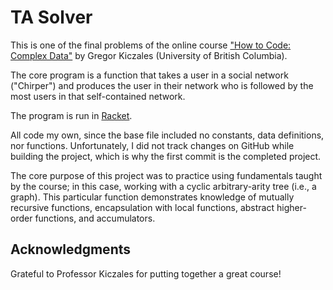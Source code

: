 # TA Solver

This is one of the final problems of the online course ["How to Code: Complex Data"](https://www.edx.org/course/how-code-complex-data-ubcx-htc2x) by Gregor Kiczales (University of British Columbia).

The core program is a function that takes a user in a social network ("Chirper") and produces the user in their network who is followed by the most users in that self-contained network.

The program is run in [Racket](https://racket-lang.org/download/).

All code my own, since the base file included no constants, data definitions, nor functions. Unfortunately, I did not track changes on GitHub while building the project, which is why the first commit is the completed project.

The core purpose of this project was to practice using fundamentals taught by the course; in this case, working with a cyclic arbitrary-arity tree (i.e., a graph). This particular function demonstrates knowledge of mutually recursive functions, encapsulation with local functions, abstract higher-order functions, and accumulators.

## Acknowledgments

Grateful to Professor Kiczales for putting together a great course!